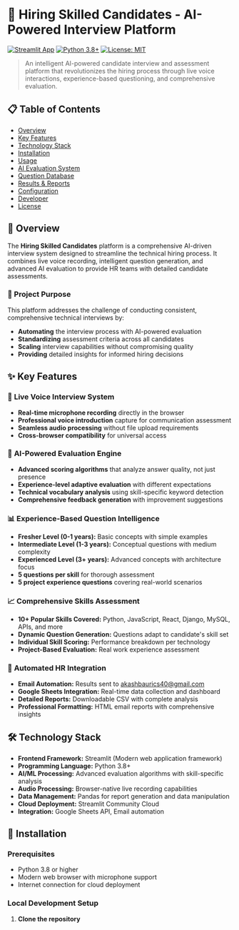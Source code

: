 # 🎯 Hiring Skilled Candidates - AI-Powered Interview Platform

[![Streamlit App](https://static.streamlit.io/badges/streamlit_badge_black_white.svg)](https://your-app-url.streamlit.app)
[![Python 3.8+](https://img.shields.io/badge/python-3.8+-blue.svg)](https://www.python.org/downloads/)
[![License: MIT](https://img.shields.io/badge/License-MIT-yellow.svg)](https://opensource.org/licenses/MIT)

> An intelligent AI-powered candidate interview and assessment platform that revolutionizes the hiring process through live voice interactions, experience-based questioning, and comprehensive evaluation.

## 📋 Table of Contents

- [Overview](#overview)
- [Key Features](#key-features)
- [Technology Stack](#technology-stack)
- [Installation](#installation)
- [Usage](#usage)
- [AI Evaluation System](#ai-evaluation-system)
- [Question Database](#question-database)
- [Results & Reports](#results--reports)
- [Configuration](#configuration)
- [Developer](#developer)
- [License](#license)

## 🚀 Overview

The **Hiring Skilled Candidates** platform is a comprehensive AI-driven interview system designed to streamline the technical hiring process. It combines live voice recording, intelligent question generation, and advanced AI evaluation to provide HR teams with detailed candidate assessments.

### 🎯 Project Purpose

This platform addresses the challenge of conducting consistent, comprehensive technical interviews by:
- **Automating** the interview process with AI-powered evaluation
- **Standardizing** assessment criteria across all candidates
- **Scaling** interview capabilities without compromising quality
- **Providing** detailed insights for informed hiring decisions

## ✨ Key Features

### 🎤 **Live Voice Interview System**
- **Real-time microphone recording** directly in the browser
- **Professional voice introduction** capture for communication assessment
- **Seamless audio processing** without file upload requirements
- **Cross-browser compatibility** for universal access

### 🤖 **AI-Powered Evaluation Engine**
- **Advanced scoring algorithms** that analyze answer quality, not just presence
- **Experience-level adaptive evaluation** with different expectations
- **Technical vocabulary analysis** using skill-specific keyword detection
- **Comprehensive feedback generation** with improvement suggestions

### 📊 **Experience-Based Question Intelligence**
- **Fresher Level (0-1 years):** Basic concepts with simple examples
- **Intermediate Level (1-3 years):** Conceptual questions with medium complexity
- **Experienced Level (3+ years):** Advanced concepts with architecture focus
- **5 questions per skill** for thorough assessment
- **5 project experience questions** covering real-world scenarios

### 📈 **Comprehensive Skills Assessment**
- **10+ Popular Skills Covered:** Python, JavaScript, React, Django, MySQL, APIs, and more
- **Dynamic Question Generation:** Questions adapt to candidate's skill set
- **Individual Skill Scoring:** Performance breakdown per technology
- **Project-Based Evaluation:** Real work experience assessment

### 📧 **Automated HR Integration**
- **Email Automation:** Results sent to akashbaurics40@gmail.com
- **Google Sheets Integration:** Real-time data collection and dashboard
- **Detailed Reports:** Downloadable CSV with complete analysis
- **Professional Formatting:** HTML email reports with comprehensive insights

## 🛠️ Technology Stack

- **Frontend Framework:** Streamlit (Modern web application framework)
- **Programming Language:** Python 3.8+
- **AI/ML Processing:** Advanced evaluation algorithms with skill-specific analysis
- **Audio Processing:** Browser-native live recording capabilities
- **Data Management:** Pandas for report generation and data manipulation
- **Cloud Deployment:** Streamlit Community Cloud
- **Integration:** Google Sheets API, Email automation

## 🚀 Installation

### Prerequisites
- Python 3.8 or higher
- Modern web browser with microphone support
- Internet connection for cloud deployment

### Local Development Setup

1. **Clone the repository**
